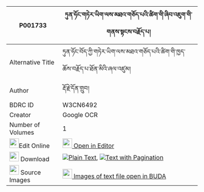|P001733|ཏུན་ཧོང་གཏེར་ཡིག་ལས་མཐའ་གཅོད་པའི་ཚིག་གི་ཞིབ་འཇུག་གི་གནས་སྟངས་བརྗོད་པ། 
| --- | --- 
|Alternative Title |ཏུན་ཧོང་བོད་ཀྱི་གཏེར་ཡིག་ལས་མཐའ་གཅོད་པའི་ཚིག་གི་ཁྱད་ཆོས་བརྗོད་པ་ཐོན་མིའི་ཞལ་འཛུམ།
|Author| རྡོ་རྗེ་དོན་གྲུབ།
|BDRC ID | W3CN6492
|Creator | Google OCR
|Number of Volumes| 1
|<img width="25" src="https://img.icons8.com/color/25/000000/edit-property.png">Edit Online| [<img width="25" src="https://avatars.githubusercontent.com/u/45091458?s=200&v=4"> Open in Editor](http://editor.openpecha.org/P001733)
|<img width="25" src="https://img.icons8.com/fluent/48/000000/download-2.png"/>  Download | [![](https://img.icons8.com/color/20/000000/txt.png)Plain Text](https://github.com/Openpecha/P001733/releases/download/v1/tun_hong_ter_yik_la_sa_tachopa_plain_P001733.zip), [![](https://img.icons8.com/color/20/000000/txt.png)Text with Pagination](https://github.com/Openpecha/P001733/releases/download/v1/tun_hong_ter_yik_la_sa_tachopa_pages_P001733.zip)
|<img width="25" src="https://img.icons8.com/plasticine/100/000000/pictures-folder.png"/>  Source Images | [<img width="25" src="https://library.bdrc.io/icons/BUDA-small.svg"> Images of text file open in BUDA](https://library.bdrc.io/show/bdr:W3CN6492)